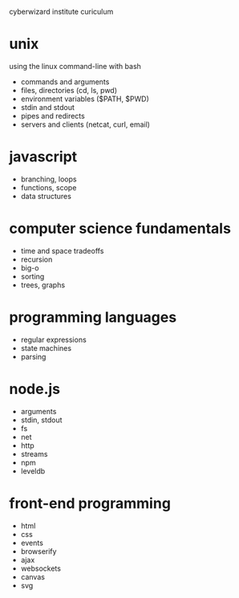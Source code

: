 cyberwizard institute curiculum

# unix

using the linux command-line with bash

* commands and arguments
* files, directories (cd, ls, pwd)
* environment variables ($PATH, $PWD)
* stdin and stdout
* pipes and redirects
* servers and clients (netcat, curl, email)

# javascript

* branching, loops
* functions, scope
* data structures

# computer science fundamentals

* time and space tradeoffs
* recursion
* big-o
* sorting
* trees, graphs

# programming languages

* regular expressions
* state machines
* parsing

# node.js

* arguments
* stdin, stdout
* fs
* net
* http
* streams
* npm
* leveldb

# front-end programming

* html
* css
* events
* browserify
* ajax
* websockets
* canvas
* svg